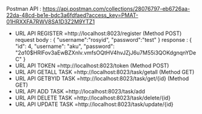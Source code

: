 Postman API : https://api.postman.com/collections/28076797-eb6726aa-22da-48cd-be1e-bdc3a6fdfaed?access_key=PMAT-01HRXXFA7RWV8SA1D3Z2M9YTZ1
- URL API REGISTER =http://localhost:8023/register (Method POST)
  request body :
  {
    "username":"rosyid",
    "password":"test"
  }
  response :
  {
    "id": 4,
    "username": "aku",
    "password": "$2a$10$HRlFov3aEwBZXnlv.vmfsOQtHV4hvJZjJ6u7M55i3QOKdgnqnYDeC"
  }
- URL API TOKEN =http://localhost:8023/token (Method POST)
- URL API GETALL TASK =http://localhost:8023/task/getall (Method GET)
- URL API GETBYID TASK =http://localhost:8023/task/get/{id} (Method GET)
- URL API ADD TASK =http://localhost:8023/task/add
- URL API DELETE TASK =http://localhost:8023/task/delete/{id}
- URL API UPDATE TASK =http://localhost:8023/task/update/{id}
